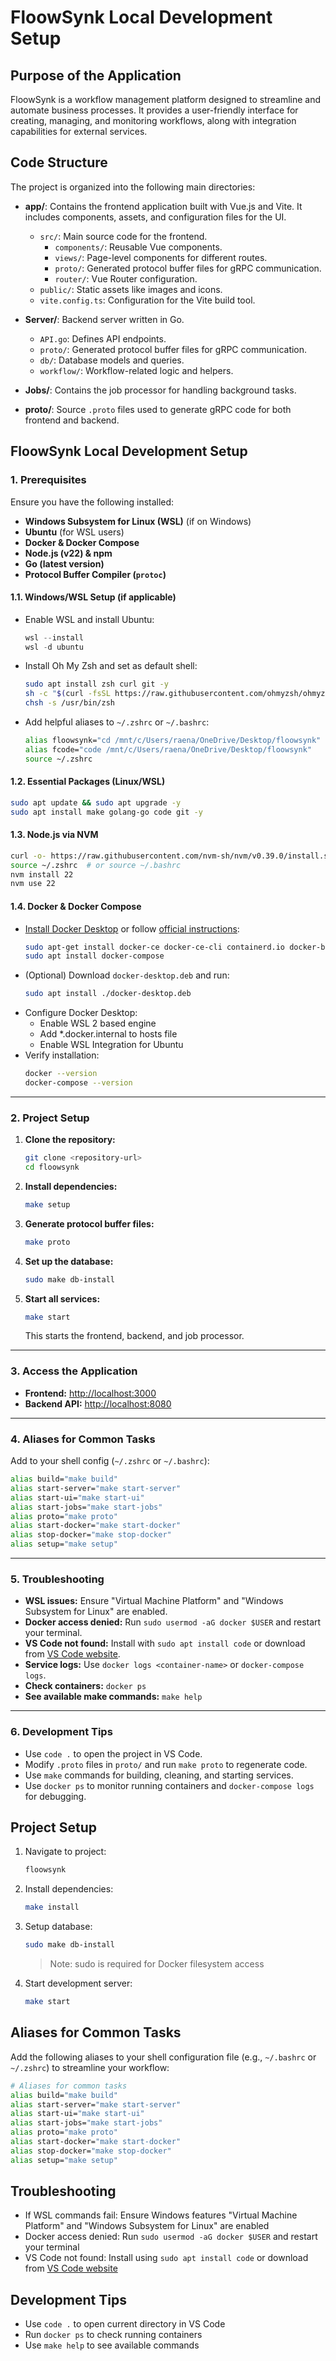# FloowSynk Local Development Setup

## Purpose of the Application
FloowSynk is a workflow management platform designed to streamline and automate business processes. It provides a user-friendly interface for creating, managing, and monitoring workflows, along with integration capabilities for external services.

## Code Structure
The project is organized into the following main directories:

- **app/**: Contains the frontend application built with Vue.js and Vite. It includes components, assets, and configuration files for the UI.
  - `src/`: Main source code for the frontend.
    - `components/`: Reusable Vue components.
    - `views/`: Page-level components for different routes.
    - `proto/`: Generated protocol buffer files for gRPC communication.
    - `router/`: Vue Router configuration.
  - `public/`: Static assets like images and icons.
  - `vite.config.ts`: Configuration for the Vite build tool.

- **Server/**: Backend server written in Go.
  - `API.go`: Defines API endpoints.
  - `proto/`: Generated protocol buffer files for gRPC communication.
  - `db/`: Database models and queries.
  - `workflow/`: Workflow-related logic and helpers.

- **Jobs/**: Contains the job processor for handling background tasks.

- **proto/**: Source `.proto` files used to generate gRPC code for both frontend and backend.


## FloowSynk Local Development Setup

### 1. Prerequisites

Ensure you have the following installed:
- **Windows Subsystem for Linux (WSL)** (if on Windows)
- **Ubuntu** (for WSL users)
- **Docker & Docker Compose**
- **Node.js (v22) & npm**
- **Go (latest version)**
- **Protocol Buffer Compiler (`protoc`)**

#### 1.1. Windows/WSL Setup (if applicable)
- Enable WSL and install Ubuntu:
  ```powershell
  wsl --install
  wsl -d ubuntu
  ```
- Install Oh My Zsh and set as default shell:
  ```bash
  sudo apt install zsh curl git -y
  sh -c "$(curl -fsSL https://raw.githubusercontent.com/ohmyzsh/ohmyzsh/master/tools/install.sh)"
  chsh -s /usr/bin/zsh
  ```
- Add helpful aliases to `~/.zshrc` or `~/.bashrc`:
  ```bash
  alias floowsynk="cd /mnt/c/Users/raena/OneDrive/Desktop/floowsynk"
  alias fcode="code /mnt/c/Users/raena/OneDrive/Desktop/floowsynk"
  source ~/.zshrc
  ```

#### 1.2. Essential Packages (Linux/WSL)
```bash
sudo apt update && sudo apt upgrade -y
sudo apt install make golang-go code git -y
```

#### 1.3. Node.js via NVM
```bash
curl -o- https://raw.githubusercontent.com/nvm-sh/nvm/v0.39.0/install.sh | bash
source ~/.zshrc  # or source ~/.bashrc
nvm install 22
nvm use 22
```

#### 1.4. Docker & Docker Compose
- [Install Docker Desktop](https://www.docker.com/products/docker-desktop) or follow [official instructions](https://docs.docker.com/engine/install/ubuntu/#install-using-the-repository):
  ```bash
  sudo apt-get install docker-ce docker-ce-cli containerd.io docker-buildx-plugin docker-compose-plugin
  sudo apt install docker-compose
  ```
- (Optional) Download `docker-desktop.deb` and run:
  ```bash
  sudo apt install ./docker-desktop.deb
  ```
- Configure Docker Desktop:
  - Enable WSL 2 based engine
  - Add *.docker.internal to hosts file
  - Enable WSL Integration for Ubuntu
- Verify installation:
  ```bash
  docker --version
  docker-compose --version
  ```

---

### 2. Project Setup

1. **Clone the repository:**
   ```bash
   git clone <repository-url>
   cd floowsynk
   ```

2. **Install dependencies:**
   ```bash
   make setup
   ```

3. **Generate protocol buffer files:**
   ```bash
   make proto
   ```

4. **Set up the database:**
   ```bash
   sudo make db-install
   ```

5. **Start all services:**
   ```bash
   make start
   ```
   This starts the frontend, backend, and job processor.

---

### 3. Access the Application

- **Frontend:** [http://localhost:3000](http://localhost:3000)
- **Backend API:** [http://localhost:8080](http://localhost:8080)

---

### 4. Aliases for Common Tasks

Add to your shell config (`~/.zshrc` or `~/.bashrc`):

```bash
alias build="make build"
alias start-server="make start-server"
alias start-ui="make start-ui"
alias start-jobs="make start-jobs"
alias proto="make proto"
alias start-docker="make start-docker"
alias stop-docker="make stop-docker"
alias setup="make setup"
```

---

### 5. Troubleshooting

- **WSL issues:** Ensure "Virtual Machine Platform" and "Windows Subsystem for Linux" are enabled.
- **Docker access denied:** Run `sudo usermod -aG docker $USER` and restart your terminal.
- **VS Code not found:** Install with `sudo apt install code` or download from [VS Code website](https://code.visualstudio.com/).
- **Service logs:** Use `docker logs <container-name>` or `docker-compose logs`.
- **Check containers:** `docker ps`
- **See available make commands:** `make help`

---

### 6. Development Tips

- Use `code .` to open the project in VS Code.
- Modify `.proto` files in `proto/` and run `make proto` to regenerate code.
- Use `make` commands for building, cleaning, and starting services.
- Use `docker ps` to monitor running containers and `docker-compose logs` for debugging.

## Project Setup

1. Navigate to project:
   ```bash
   floowsynk
   ```

2. Install dependencies:
   ```bash
   make install
   ```

3. Setup database:
   ```bash
   sudo make db-install
   ```
   > Note: sudo is required for Docker filesystem access

4. Start development server:
   ```bash
   make start
   ```

## Aliases for Common Tasks
Add the following aliases to your shell configuration file (e.g., `~/.bashrc` or `~/.zshrc`) to streamline your workflow:

```bash
# Aliases for common tasks
alias build="make build"
alias start-server="make start-server"
alias start-ui="make start-ui"
alias start-jobs="make start-jobs"
alias proto="make proto"
alias start-docker="make start-docker"
alias stop-docker="make stop-docker"
alias setup="make setup"
```

## Troubleshooting

- If WSL commands fail: Ensure Windows features "Virtual Machine Platform" and "Windows Subsystem for Linux" are enabled
- Docker access denied: Run `sudo usermod -aG docker $USER` and restart your terminal
- VS Code not found: Install using `sudo apt install code` or download from [VS Code website](https://code.visualstudio.com/)

## Development Tips

- Use `code .` to open current directory in VS Code
- Run `docker ps` to check running containers
- Use `make help` to see available commands
